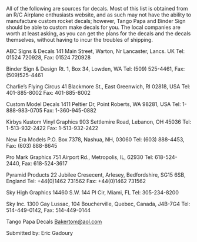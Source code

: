 All of the following are sources for decals. Most of this list is obtained from an R/C Airplane enthusiasts website, and as such may not have the ability to manufacture custom rocket decals; however, Tango Papa and Binder Sign should be able to custom make decals for you. The local companies are worth at least asking, as you can get the plans for the decals and the decals themselves, without having to incur the troubles of shipping.

ABC Signs & Decals 141 Main Street, Warton, Nr Lancaster, Lancs. UK Tel: 01524 720928, Fax: 01524 720928

Binder Sign & Design Rt. 1, Box 34, Lowden, WA Tel: (509) 525-4461, Fax: (509)525-4461

Charlie’s Flying Circus 41 Blackmore St., East Greenwich, RI 02818, USA Tel: 401-885-8002 Fax: 401-885-8002

Custom Model Decals 1411 Peltier Dr, Point Roberts, WA 98281, USA Tel: 1-888-983-0705 Fax: 1-360-945-0882

Kirbys Kustom Vinyl Graphics 903 Settlemire Road, Lebanon, OH 45036 Tel: 1-513-932-2422 Fax: 1-513-932-2422

New Era Models P.O. Box 7378, Nashua, NH, 03060 Tel: (603) 888-4453, Fax: (603) 888-8645

Pro Mark Graphics 751 Airport Rd., Metropolis, IL, 62930 Tel: 618-524-2440, Fax: 618-524-3617

Pyramid Products 22 Jubilee Cresecent, Arlesey, Bedfordshire, SG15 6SB, England Tel: +44(0)1462 731562 Fax: +44(0)1462 731562

Sky High Graphics 14460 S.W. 144 Pl Cir, Miami, FL Tel: 305-234-8200

Sky Inc. 1300 Gay Lussac, 104 Boucherville, Quebec, Canada, J4B-7G4 Tel: 514-449-0142, Fax: 514-449-0144

Tango Papa Decals [Bakertom@aol.com](mailto:Bakertom@aol.com)

Submitted by: Eric Gadoury

